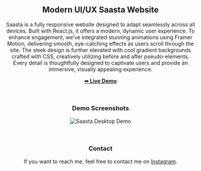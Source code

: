 <div align="center">
  
  <h2 align="center">Modern UI/UX Saasta Website</h2>

  Saasta is a fully responsive website designed to adapt seamlessly across all devices. Built with React.js, it offers a modern, dynamic user experience. To enhance engagement, we’ve integrated stunning animations using Framer Motion, delivering smooth, eye-catching effects as users scroll through the site. The sleek design is further elevated with cool gradient backgrounds crafted with CSS, creatively utilizing before and after pseudo-elements. Every detail is thoughtfully designed to captivate users and provide an immersive, visually appealing experience.
<br />

  <a href="https://saastawebapp.netlify.app/"><strong>➥ Live Demo</strong></a>


<br />

### Demo Screenshots

![Saasta Desktop Demo](https://github.com/user-attachments/assets/57a2882b-1d6f-4015-a0c7-c27df8f2e665)

<br />



### Contact

If you want to reach me, feel free to contact me on [Instagram](https://www.instagram.com/webdesigner_boy/).
</div>








 
